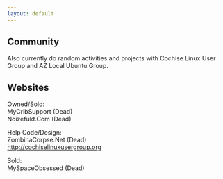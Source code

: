 ```yaml
---
layout: default
---
```


## Community

Also currently do random activities and projects with Cochise Linux User Group and AZ Local Ubuntu Group.

## Websites

Owned/Sold:  
MyCribSupport (Dead)  
Noizefukt.Com (Dead)  

Help Code/Design:  
ZombinaCorpse.Net (Dead)  
http://cochiselinuxusergroup.org  

Sold:  
MySpaceObsessed (Dead)  
